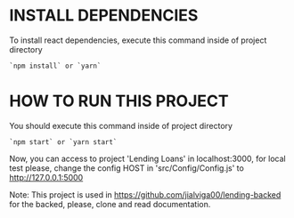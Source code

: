 # INSTALL DEPENDENCIES

To install react dependencies, execute this command inside of project directory

	`npm install` or `yarn`

# HOW TO RUN THIS PROJECT

You should execute this command inside of project directory

	`npm start` or `yarn start`

Now, you can access to project 'Lending Loans' in localhost:3000, for local test please,  change the config HOST in 'src/Config/Config.js' to http://127.0.0.1:5000


Note: This project is used in https://github.com/jialviga00/lending-backed for the backed, please, clone and read documentation.